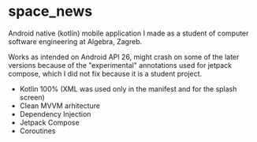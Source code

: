 # space_news

Android native (kotlin) mobile application I made as a student of computer software engineering at Algebra, Zagreb.

Works as intended on Android API 26, might crash on some of the later versions because of the "experimental" annotations used for jetpack compose, 
which I did not fix because it is a student project.

- Kotlin 100% (XML was used only in the manifest and for the splash screen)
- Clean MVVM arhitecture
- Dependency Injection
- Jetpack Compose
- Coroutines

